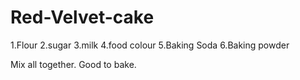 # Red-Velvet-cake
1.Flour
2.sugar
3.milk
4.food colour
5.Baking Soda
6.Baking powder

Mix all together. Good to bake.